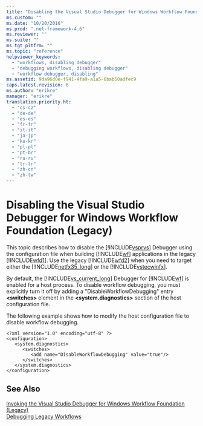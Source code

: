 ```yaml
---
title: "Disabling the Visual Studio Debugger for Windows Workflow Foundation (Legacy) | Microsoft Docs"
ms.custom: ""
ms.date: "10/20/2016"
ms.prod: ".net-framework-4.6"
ms.reviewer: ""
ms.suite: ""
ms.tgt_pltfrm: ""
ms.topic: "reference"
helpviewer_keywords: 
  - "workflows, disabling debugger"
  - "debugging workflows, disabling debugger"
  - "workflow debugger, disabling"
ms.assetid: 9da96d0e-f941-4fa9-a1a5-6bab50adfec9
caps.latest.revision: 6
ms.author: "erikre"
manager: "erikre"
translation.priority.ht: 
  - "cs-cz"
  - "de-de"
  - "es-es"
  - "fr-fr"
  - "it-it"
  - "ja-jp"
  - "ko-kr"
  - "pl-pl"
  - "pt-br"
  - "ru-ru"
  - "tr-tr"
  - "zh-cn"
  - "zh-tw"
---
```

# Disabling the Visual Studio Debugger for Windows Workflow Foundation (Legacy)
This topic describes how to disable the [!INCLUDE[vsprvs](../code-quality/includes/vsprvs_md.md)] Debugger using the configuration file when building [!INCLUDE[wf](../workflow-designer/includes/wf_md.md)] applications in the legacy [!INCLUDE[wfd1](../workflow-designer/includes/wfd1_md.md)]. Use the legacy [!INCLUDE[wfd2](../workflow-designer/includes/wfd2_md.md)] when you need to target either the [!INCLUDE[netfx35_long](../workflow-designer/includes/netfx35_long_md.md)] or the [!INCLUDE[vstecwinfx](../workflow-designer/includes/vstecwinfx_md.md)].  
  
 By default, the [!INCLUDE[vs_current_long](../misc/includes/vs_current_long_md.md)] Debugger for [!INCLUDE[wf](../workflow-designer/includes/wf_md.md)] is enabled for a host process. To disable workflow debugging, you must explicitly turn it off by adding a "DisableWorkflowDebugging" entry **\<switches>** element in the **\<system.diagnostics>** section of the host configuration file.  
  
 The following example shows how to modify the host configuration file to disable workflow debugging.  
  
```  
<?xml version="1.0" encoding="utf-8" ?>  
<configuration>  
   <system.diagnostics>  
      <switches>  
         <add name="DisableWorkflowDebugging" value="true"/>  
      </switches>  
   </system.diagnostics>  
</configuration>  
```  
  
## See Also  
 [Invoking the Visual Studio Debugger for Windows Workflow Foundation (Legacy)](../workflow-designer/invoking-the-visual-studio-debugger-for-windows-workflow-foundation--legacy-.md)   
 [Debugging Legacy Workflows](../workflow-designer/debugging-legacy-workflows.md)